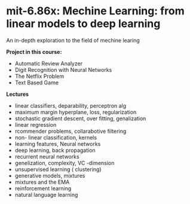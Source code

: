 # mit-6.86x: Mechine Learning: from linear models to deep learning #
An in-depth exploration to the field of mechine learing

**Project in this course:**
- Automatic Review Analyzer
- Digit Recognition with Neural Networks
- The Netflix Problem
- Text Based Game

**Lectures**
- linear classifiers, deparability, perceptron alg
- maximum margin hyperplane, loss, regularization
- stochastic gradient descent, over fitting, genalization
- linear regression
- rcommender problems, collarabotive filtering
- non- linear classification, kernels
- learning features, Neural networks
- deep learning, back propagation
- recurrent neural networks
- genelization, complexity, VC -dimension
- unsupervised learning ( clustering)
- generative models, mixtures
- mixtures and the EMA
- reinforcement learning
- natural language learning
